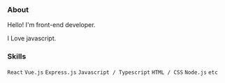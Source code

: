 ### About

Hello! I'm front-end developer.

I Love javascript.

### Skills

``React``
``Vue.js``
``Express.js``
``Javascript / Typescript``
``HTML / CSS`` 
``Node.js`` 
``etc``